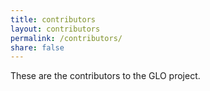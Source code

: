 ```yaml
---
title: contributors
layout: contributors
permalink: /contributors/
share: false
---
```


These are the contributors to the GLO project.
